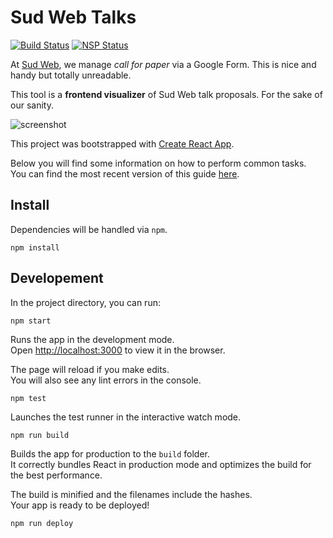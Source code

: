# Sud Web Talks

[![Build Status](https://travis-ci.org/sudweb/talks.svg?branch=master)](https://travis-ci.org/sudweb/talks)
[![NSP Status](https://nodesecurity.io/orgs/sud-web/projects/eaf659ee-9632-41ba-8005-9050dc85a991/badge)](https://nodesecurity.io/orgs/sud-web/projects/eaf659ee-9632-41ba-8005-9050dc85a991)

At [Sud Web](http://sudweb.fr), we manage *call for paper* via a Google Form.
This is nice and handy but totally unreadable.

This tool is a **frontend visualizer** of Sud Web talk proposals.
For the sake of our sanity.

![screenshot](https://sudweb.fr/img/talks-screenshot.png)

This project was bootstrapped with [Create React App](https://github.com/facebookincubator/create-react-app).

Below you will find some information on how to perform common tasks.</br>
You can find the most recent version of this guide [here](https://github.com/facebookincubator/create-react-app/blob/master/packages/react-scripts/template/README.md).

## Install

Dependencies will be handled via `npm`.

`npm install`

## Developement

In the project directory, you can run:

`npm start`

Runs the app in the development mode.<br>
Open [http://localhost:3000](http://localhost:3000) to view it in the browser.

The page will reload if you make edits.<br>
You will also see any lint errors in the console.

`npm test`

Launches the test runner in the interactive watch mode.

`npm run build`

Builds the app for production to the `build` folder.<br>
It correctly bundles React in production mode and optimizes the build for the best performance.

The build is minified and the filenames include the hashes.<br>
Your app is ready to be deployed!

`npm run deploy`
